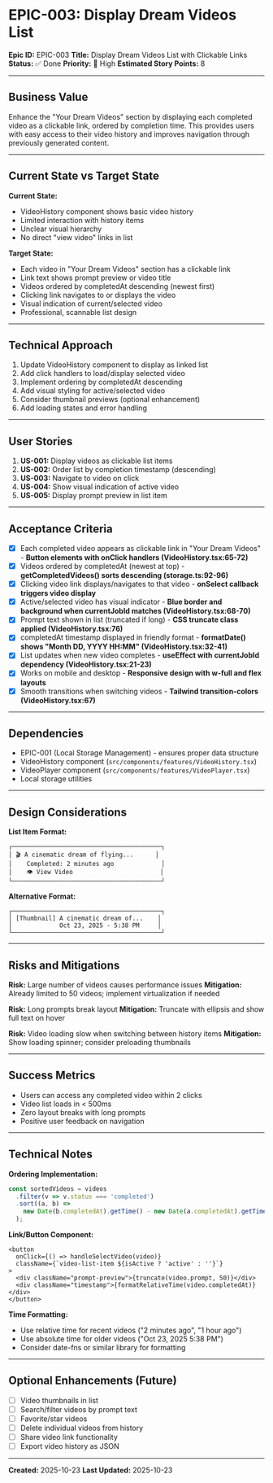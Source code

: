 # EPIC-003: Display Dream Videos List

**Epic ID:** EPIC-003
**Title:** Display Dream Videos List with Clickable Links
**Status:** ✅ Done
**Priority:** 🔴 High
**Estimated Story Points:** 8

---

## Business Value

Enhance the "Your Dream Videos" section by displaying each completed video as a clickable link, ordered by completion time. This provides users with easy access to their video history and improves navigation through previously generated content.

---

## Current State vs Target State

**Current State:**
- VideoHistory component shows basic video history
- Limited interaction with history items
- Unclear visual hierarchy
- No direct "view video" links in list

**Target State:**
- Each video in "Your Dream Videos" section has a clickable link
- Link text shows prompt preview or video title
- Videos ordered by completedAt descending (newest first)
- Clicking link navigates to or displays the video
- Visual indication of current/selected video
- Professional, scannable list design

---

## Technical Approach

1. Update VideoHistory component to display as linked list
2. Add click handlers to load/display selected video
3. Implement ordering by completedAt descending
4. Add visual styling for active/selected video
5. Consider thumbnail previews (optional enhancement)
6. Add loading states and error handling

---

## User Stories

1. **US-001:** Display videos as clickable list items
2. **US-002:** Order list by completion timestamp (descending)
3. **US-003:** Navigate to video on click
4. **US-004:** Show visual indication of active video
5. **US-005:** Display prompt preview in list item

---

## Acceptance Criteria

- [x] Each completed video appears as clickable link in "Your Dream Videos" - **Button elements with onClick handlers (VideoHistory.tsx:65-72)**
- [x] Videos ordered by completedAt (newest at top) - **getCompletedVideos() sorts descending (storage.ts:92-96)**
- [x] Clicking video link displays/navigates to that video - **onSelect callback triggers video display**
- [x] Active/selected video has visual indicator - **Blue border and background when currentJobId matches (VideoHistory.tsx:68-70)**
- [x] Prompt text shown in list (truncated if long) - **CSS truncate class applied (VideoHistory.tsx:76)**
- [x] completedAt timestamp displayed in friendly format - **formatDate() shows "Month DD, YYYY HH:MM" (VideoHistory.tsx:32-41)**
- [x] List updates when new video completes - **useEffect with currentJobId dependency (VideoHistory.tsx:21-23)**
- [x] Works on mobile and desktop - **Responsive design with w-full and flex layouts**
- [x] Smooth transitions when switching videos - **Tailwind transition-colors (VideoHistory.tsx:67)**

---

## Dependencies

- EPIC-001 (Local Storage Management) - ensures proper data structure
- VideoHistory component (`src/components/features/VideoHistory.tsx`)
- VideoPlayer component (`src/components/features/VideoPlayer.tsx`)
- Local storage utilities

---

## Design Considerations

**List Item Format:**
```
┌─────────────────────────────────────────┐
│ 🎬 A cinematic dream of flying...      │
│    Completed: 2 minutes ago             │
│    👁️ View Video                        │
└─────────────────────────────────────────┘
```

**Alternative Format:**
```
┌─────────────────────────────────────────┐
│ [Thumbnail] A cinematic dream of...    │
│             Oct 23, 2025 - 5:38 PM     │
└─────────────────────────────────────────┘
```

---

## Risks and Mitigations

**Risk:** Large number of videos causes performance issues
**Mitigation:** Already limited to 50 videos; implement virtualization if needed

**Risk:** Long prompts break layout
**Mitigation:** Truncate with ellipsis and show full text on hover

**Risk:** Video loading slow when switching between history items
**Mitigation:** Show loading spinner; consider preloading thumbnails

---

## Success Metrics

- Users can access any completed video within 2 clicks
- Video list loads in < 500ms
- Zero layout breaks with long prompts
- Positive user feedback on navigation

---

## Technical Notes

**Ordering Implementation:**
```typescript
const sortedVideos = videos
  .filter(v => v.status === 'completed')
  .sort((a, b) =>
    new Date(b.completedAt).getTime() - new Date(a.completedAt).getTime()
  );
```

**Link/Button Component:**
```tsx
<button
  onClick={() => handleSelectVideo(video)}
  className={`video-list-item ${isActive ? 'active' : ''}`}
>
  <div className="prompt-preview">{truncate(video.prompt, 50)}</div>
  <div className="timestamp">{formatRelativeTime(video.completedAt)}</div>
</button>
```

**Time Formatting:**
- Use relative time for recent videos ("2 minutes ago", "1 hour ago")
- Use absolute time for older videos ("Oct 23, 2025 5:38 PM")
- Consider date-fns or similar library for formatting

---

## Optional Enhancements (Future)

- [ ] Video thumbnails in list
- [ ] Search/filter videos by prompt text
- [ ] Favorite/star videos
- [ ] Delete individual videos from history
- [ ] Share video link functionality
- [ ] Export video history as JSON

---

**Created:** 2025-10-23
**Last Updated:** 2025-10-23
